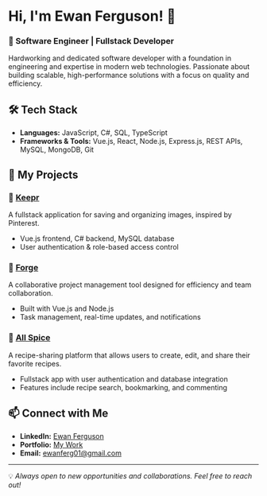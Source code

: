 # Hi, I'm Ewan Ferguson! 👋

### 🚀 Software Engineer | Fullstack Developer

Hardworking and dedicated software developer with a foundation in engineering and expertise in modern web technologies. Passionate about building scalable, high-performance solutions with a focus on quality and efficiency.

## 🛠 Tech Stack
- **Languages:** JavaScript, C#, SQL, TypeScript
- **Frameworks & Tools:** Vue.js, React, Node.js, Express.js, REST APIs, MySQL, MongoDB, Git

## 📂 My Projects

### 🔹 [Keepr](https://github.com/ewancferguson/keepr)
A fullstack application for saving and organizing images, inspired by Pinterest.
- Vue.js frontend, C# backend, MySQL database
- User authentication & role-based access control

### 🔹 [Forge](https://github.com/ewancferguson/forge)
A collaborative project management tool designed for efficiency and team collaboration.
- Built with Vue.js and Node.js
- Task management, real-time updates, and notifications

### 🔹 [All Spice](https://github.com/ewancferguson/all_spice)
A recipe-sharing platform that allows users to create, edit, and share their favorite recipes.
- Fullstack app with user authentication and database integration
- Features include recipe search, bookmarking, and commenting

## 📫 Connect with Me
- **LinkedIn:** [Ewan Ferguson](https://www.linkedin.com/in/ewan-ferguson01/)
- **Portfolio:** [My Work](https://ewanferguson.org/)
- **Email:** ewanferg01@gmail.com


---
💡 *Always open to new opportunities and collaborations. Feel free to reach out!*
